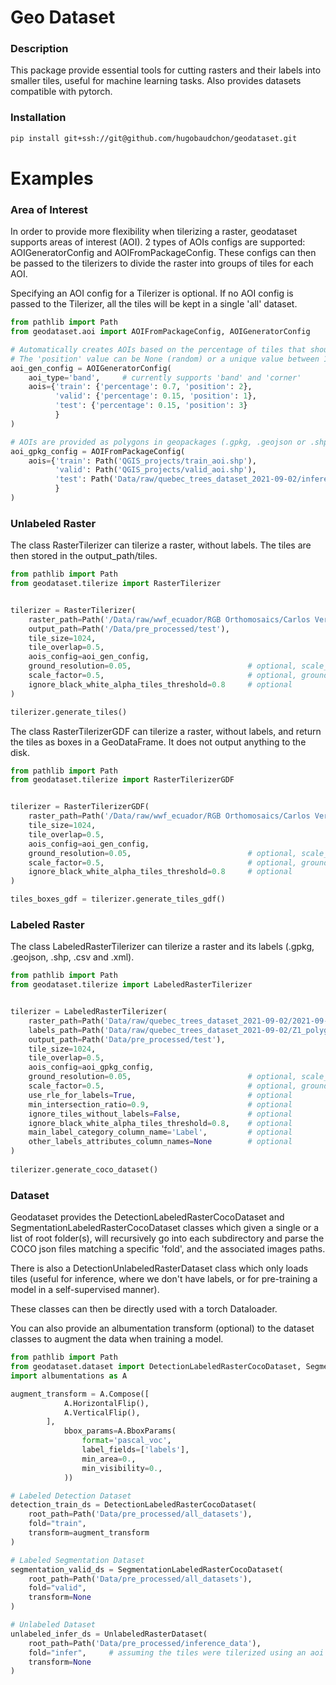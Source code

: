 # Geo Dataset

### Description

This package provide essential tools for cutting rasters and their labels into smaller tiles, useful for machine learning tasks. Also provides datasets compatible with pytorch.

### Installation

```bash
pip install git+ssh://git@github.com/hugobaudchon/geodataset.git
```

# Examples

### Area of Interest

In order to provide more flexibility when tilerizing a raster, geodataset supports areas of interest (AOI).
2 types of AOIs configs are supported: AOIGeneratorConfig and AOIFromPackageConfig.
These configs can then be passed to the tilerizers to divide the raster into groups of tiles for each AOI.

Specifying an AOI config for a Tilerizer is optional.
If no AOI config is passed to the Tilerizer, all the tiles will be kept in a single 'all' dataset.

```python
from pathlib import Path
from geodataset.aoi import AOIFromPackageConfig, AOIGeneratorConfig

# Automatically creates AOIs based on the percentage of tiles that should be in each AOI.
# The 'position' value can be None (random) or a unique value between 1 and n_aois, to force the AOIs to specific bands/corners.
aoi_gen_config = AOIGeneratorConfig(
    aoi_type='band',     # currently supports 'band' and 'corner'
    aois={'train': {'percentage': 0.7, 'position': 2},
          'valid': {'percentage': 0.15, 'position': 1},
          'test': {'percentage': 0.15, 'position': 3}
          }
)

# AOIs are provided as polygons in geopackages (.gpkg, .geojson or .shp)
aoi_gpkg_config = AOIFromPackageConfig(
    aois={'train': Path('QGIS_projects/train_aoi.shp'),
          'valid': Path('QGIS_projects/valid_aoi.shp'),
          'test': Path('Data/raw/quebec_trees_dataset_2021-09-02/inference_zone.gpkg')
          }
)
```

### Unlabeled Raster

The class RasterTilerizer can tilerize a raster, without labels. The tiles are then stored in the output_path/tiles.

```python
from pathlib import Path
from geodataset.tilerize import RasterTilerizer


tilerizer = RasterTilerizer(
    raster_path=Path('/Data/raw/wwf_ecuador/RGB Orthomosaics/Carlos Vera Arteaga RGB.tif'),
    output_path=Path('/Data/pre_processed/test'),
    tile_size=1024,
    tile_overlap=0.5,
    aois_config=aoi_gen_config,
    ground_resolution=0.05,                          # optional, scale_factor must be None if used.
    scale_factor=0.5,                                # optional, ground_resolution must be None if used.
    ignore_black_white_alpha_tiles_threshold=0.8     # optional
)

tilerizer.generate_tiles()
```

The class RasterTilerizerGDF can tilerize a raster, without labels, and return the tiles as boxes in a GeoDataFrame. It does not output anything to the disk.

```python
from pathlib import Path
from geodataset.tilerize import RasterTilerizerGDF


tilerizer = RasterTilerizerGDF(
    raster_path=Path('/Data/raw/wwf_ecuador/RGB Orthomosaics/Carlos Vera Arteaga RGB.tif'),
    tile_size=1024,
    tile_overlap=0.5,
    aois_config=aoi_gen_config,
    ground_resolution=0.05,                          # optional, scale_factor must be None if used.
    scale_factor=0.5,                                # optional, ground_resolution must be None if used.
    ignore_black_white_alpha_tiles_threshold=0.8     # optional
)

tiles_boxes_gdf = tilerizer.generate_tiles_gdf()
```


### Labeled Raster

The class LabeledRasterTilerizer can tilerize a raster and its labels (.gpkg, .geojson, .shp, .csv and .xml).


```python
from pathlib import Path
from geodataset.tilerize import LabeledRasterTilerizer


tilerizer = LabeledRasterTilerizer(
    raster_path=Path('Data/raw/quebec_trees_dataset_2021-09-02/2021-09-02/zone1/2021-09-02-sbl-z1-rgb-cog.tif'),
    labels_path=Path('Data/raw/quebec_trees_dataset_2021-09-02/Z1_polygons.gpkg'),
    output_path=Path('Data/pre_processed/test'),
    tile_size=1024,
    tile_overlap=0.5,
    aois_config=aoi_gpkg_config,
    ground_resolution=0.05,                          # optional, scale_factor must be None if used.
    scale_factor=0.5,                                # optional, ground_resolution must be None if used.
    use_rle_for_labels=True,                         # optional
    min_intersection_ratio=0.9,                      # optional
    ignore_tiles_without_labels=False,               # optional
    ignore_black_white_alpha_tiles_threshold=0.8,    # optional
    main_label_category_column_name='Label',         # optional
    other_labels_attributes_column_names=None        # optional
)
                                   
tilerizer.generate_coco_dataset()
```

### Dataset

Geodataset provides the DetectionLabeledRasterCocoDataset and SegmentationLabeledRasterCocoDataset classes which given a single or a list of root folder(s), will recursively go into each subdirectory and parse the COCO json files matching a specific 'fold',
and the associated images paths.

There is also a DetectionUnlabeledRasterDataset class which only loads tiles (useful for inference, where we don't have labels, or for pre-training a model in a self-supervised manner).

These classes can then be directly used with a torch Dataloader.

You can also provide an albumentation transform (optional) to the dataset classes to augment the data when training a model. 

```python
from pathlib import Path
from geodataset.dataset import DetectionLabeledRasterCocoDataset, SegmentationLabeledRasterCocoDataset, UnlabeledRasterDataset
import albumentations as A

augment_transform = A.Compose([
            A.HorizontalFlip(),
            A.VerticalFlip(),
        ],
            bbox_params=A.BboxParams(
                format='pascal_voc',
                label_fields=['labels'],
                min_area=0.,
                min_visibility=0.,
            ))

# Labeled Detection Dataset
detection_train_ds = DetectionLabeledRasterCocoDataset(
    root_path=Path('Data/pre_processed/all_datasets'),
    fold="train",
    transform=augment_transform
)

# Labeled Segmentation Dataset
segmentation_valid_ds = SegmentationLabeledRasterCocoDataset(
    root_path=Path('Data/pre_processed/all_datasets'),
    fold="valid",
    transform=None
)

# Unlabeled Dataset
unlabeled_infer_ds = UnlabeledRasterDataset(
    root_path=Path('Data/pre_processed/inference_data'),
    fold="infer",     # assuming the tiles were tilerized using an aoi 'infer' instead of 'train', 'valid'...
    transform=None
)
                                   

```